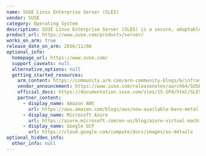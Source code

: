 ```yaml
---
name: SUSE Linux Enterprise Server (SLES)
vendor: SUSE
category: Operating System
description: SUSE Linux Enterprise Server (SLES) is a secure, adaptable and easy-to-manage Linux server platform that allows developers and administrators to deploy business-critical workloads on-premises, in the cloud and at the edge.
product_url: https://www.suse.com/products/server/
works_on_arm: true
release_date_on_arm: 2016/11/08
optional_info:
  homepage_url: https://www.suse.com/
  support_caveats: null
  alternative_options: null
  getting_started_resources:
    arm_content: https://community.arm.com/arm-community-blogs/b/infrastructure-solutions-blog/posts/sustainable-infrastructure-with-suse-and-arm
    vendor_announcement: https://www.suse.com/releasenotes/aarch64/SUSE-SLES/12-SP2/index.html#Intro.New
    official_docs: https://documentation.suse.com/sles/15-SP4/html/SLES-all/cha-aarch64.html#
    partner_content:
      - display_name: Amazon AWS
        url: https://aws.amazon.com/blogs/aws/now-available-bare-metal-arm-based-ec2-instances
      - display_name: Microsoft Azure
        url: https://azure.microsoft.com/en-us/blog/azure-virtual-machines-with-ampere-altra-arm-based-processors-generally-available/
      - display_name: Google GCP
        url: https://cloud.google.com/compute/docs/images/os-details
optional_hidden_info:
  other_info: null
---
```

